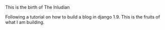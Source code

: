 This is the birth of The Inludian

Following a tutorial on how to build a blog in django 1.9. This is the fruits of what I am building.
